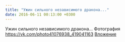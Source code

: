 ```yaml
---
title: "Ужин сильного независимого дракона..."
date: 2016-06-11 00:13:00 +0300
---
```


Ужин сильного независимого дракона...
Фотография
<a class="vk-attach" href="https://vk.com/photo41076938_419041163">https://vk.com/photo41076938_419041163</a>
<a class="vk-attach" href="https://vk.com/photo41076938_419041163">Вложение</a>
